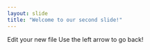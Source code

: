 ```yaml
---
layout: slide
title: "Welcome to our second slide!"
---
```

Edit your new file
Use the left arrow to go back!
